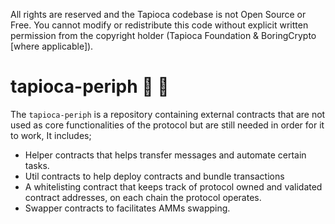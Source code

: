 All rights are reserved and the Tapioca codebase is not Open Source or Free. You cannot modify or redistribute this code without explicit written permission from the copyright holder (Tapioca Foundation & BoringCrypto [where applicable]).

# tapioca-periph 🍹 🤙

The `tapioca-periph` is a repository containing external contracts that are not used as core functionalities of the protocol but are still needed in order for it to work, It includes;

- Helper contracts that helps transfer messages and automate certain tasks.
- Util contracts to help deploy contracts and bundle transactions
- A whitelisting contract that keeps track of protocol owned and validated contract addresses, on each chain the protocol operates.
- Swapper contracts to facilitates AMMs swapping.
